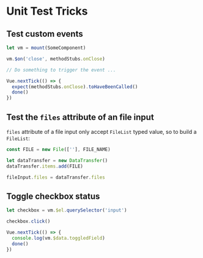 # Unit Test Tricks

## Test custom events

```js
let vm = mount(SomeComponent)

vm.$on('close', methodStubs.onClose)

// Do something to trigger the event ...

Vue.nextTick(() => {
  expect(methodStubs.onClose).toHaveBeenCalled()
  done()
})
```

## Test the `files` attribute of an file input

`files` attribute of a file input only accept `FileList` typed value, so to build a `FileList`:

```javascript
const FILE = new File([''], FILE_NAME)

let dataTransfer = new DataTransfer()
dataTransfer.items.add(FILE)

fileInput.files = dataTransfer.files
```

## Toggle checkbox status

```javascript
let checkbox = vm.$el.querySelector('input')

checkbox.click()

Vue.nextTick(() => {
  console.log(vm.$data.toggledField)
  done()
})
```
